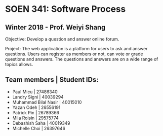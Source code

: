 #  SOEN 341: Software Process

## Winter 2018 - Prof. Weiyi Shang

Objective: 
Develop a question and answer online forum.

Project: 
The web application is a platform for users to ask and answer questions. Users can register as members or not, can vote or grade questions and answers. The questions and answers are on a wide range of topics allows.


## Team members | Student IDs: 

* Paul	Micu | 27486340
* Landry	Signi | 40039294
* Muhammad Bilal Nasir | 40015010
* Yazan	Odeh | 26556191
* Patrick Pin | 26789366
* Mila Roisin | 29575774
* Debashish	Saha | 40019349
* Michelle	Choi | 26397646

